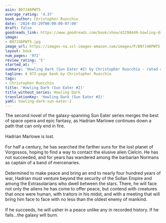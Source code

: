 ```yaml
---
asin: B07J48PWT5
average_rating: '4.37'
book_author: Christopher Ruocchio
date: '2024-03-29T00:00:00-07:00'
draft: false
goodreads_link: https://www.goodreads.com/book/show/42298449-howling-dark
image:
- B07J48PWT5.jpg
image_url: https://images-na.ssl-images-amazon.com/images/P/B07J48PWT5.01._SCLZZZZZZZ.jpg
layout: book
num_pages: '972'
review_rating: '5'
started_at: ''
summary: 'Howling Dark (Sun Eater #2) by Christopher Ruocchio - rated 4.37/5 on Goodreads'
tagline: A 972-page book by Christopher Ruocchio
tags:
- Christopher Ruocchio
title: 'Howling Dark (Sun Eater #2)'
title_without_series: Howling Dark
translationKey: 'Howling Dark (Sun Eater #2)'
yaml: howling-dark-sun-eater-2
---
```


The second novel of the galaxy-spanning Sun Eater series merges the best of space opera and epic fantasy, as Hadrian Marlowe continues down a path that can only end in fire.<br /><br />Hadrian Marlowe is lost. <br /><br />For half a century, he has searched the farther suns for the lost planet of Vorgossos, hoping to find a way to contact the elusive alien Cielcin. He has not succeeded, and for years has wandered among the barbarian Normans as captain of a band of mercenaries.<br /><br />Determined to make peace and bring an end to nearly four hundred years of war, Hadrian must venture beyond the security of the Sollan Empire and among the Extrasolarians who dwell between the stars. There, he will face not only the aliens he has come to offer peace, but contend with creatures that once were human, with traitors in his midst, and with a meeting that will bring him face to face with no less than the oldest enemy of mankind.<br /><br />If he succeeds, he will usher in a peace unlike any in recorded history. If he fails...the galaxy will burn.